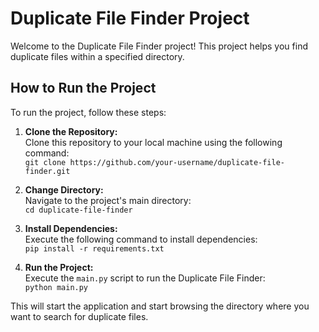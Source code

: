 # Duplicate File Finder Project

Welcome to the Duplicate File Finder project! This project helps you find duplicate files within a specified directory.

## How to Run the Project

To run the project, follow these steps:

1. **Clone the Repository:**
    <br>Clone this repository to your local machine using the following command: <br>
   `git clone https://github.com/your-username/duplicate-file-finder.git`

3. **Change Directory:**
    <br>Navigate to the project's main directory:<br>
    `cd duplicate-file-finder`

4. **Install Dependencies:**
    <br>Execute the following command to install dependencies:<br>
    `pip install -r requirements.txt`

5. **Run the Project:**
    <br>Execute the `main.py` script to run the Duplicate File Finder:<br>
    `python main.py`


This will start the application and start browsing the directory where you want to search for duplicate files.
